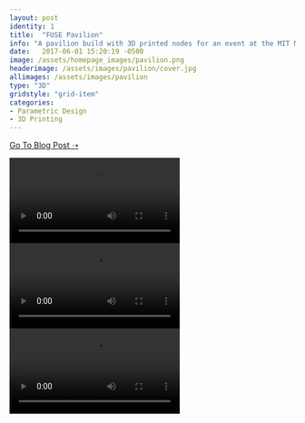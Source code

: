 ```yaml
---
layout: post
identity: 1
title:  "FUSE Pavilion"
info: "A pavilion build with 3D printed nodes for an event at the MIT Media Lab."
date:   2017-06-01 15:20:19 -0500
image: /assets/homepage_images/pavilion.png
headerimage: /assets/images/pavilion/cover.jpg
allimages: /assets/images/pavilion
type: "3D"
gridstyle: "grid-item"
categories:
- Parametric Design
- 3D Printing 
---
```


<a href="https://formlabs.com/blog/parametric-design-customized-conference-swag/" target="_blank" class="bigbutton">Go To Blog Post ➝</a>

<div>
  <video autoPlay loop>
    <source src="/assets/video/pavilion/packing.mp4" type="video/mp4"/>
  </video>
</div>

<div>
  <video autoPlay loop>
    <source src="/assets/video/pavilion/pavillion2.mp4" type="video/mp4"/>
  </video>
</div>

<div>
  <video autoPlay loop>
    <source src="/assets/video/pavilion/pavillion3.mp4" type="video/mp4"/>
  </video>
</div>